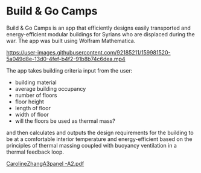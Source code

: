 # Build & Go Camps

Build & Go Camps is an app that efficiently designs easily transported and energy-efficient modular buildings for Syrians who are displaced during the war. The app was built using Wolfram Mathematica.

https://user-images.githubusercontent.com/92185211/159981520-5a049d8e-13d0-4fef-b4f2-91b8b74c6dea.mp4

The app takes building criteria input from the user:

- building material
- average building occupancy
- number of floors
- floor height
- length of floor
- width of floor
- will the floors be used as thermal mass?

and then calculates and outputs the design requirements for the building to be at a comfortable interior temperature and energy-efficient based on the principles of thermal massing coupled with buoyancy ventilation in a thermal feedback loop.


[CarolineZhangA3panel -A2.pdf](https://github.com/carolinez21/build-and-go-camps/files/8344238/CarolineZhangA3panel.-A2.pdf)
